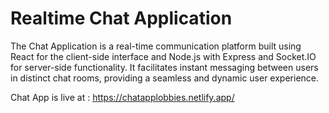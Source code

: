 # Realtime Chat Application

The Chat Application is a real-time communication platform built using React for the client-side interface and Node.js with Express and Socket.IO for server-side functionality. It facilitates instant messaging between users in distinct chat rooms, providing a seamless and dynamic user experience.

Chat App is live at : https://chatapplobbies.netlify.app/

